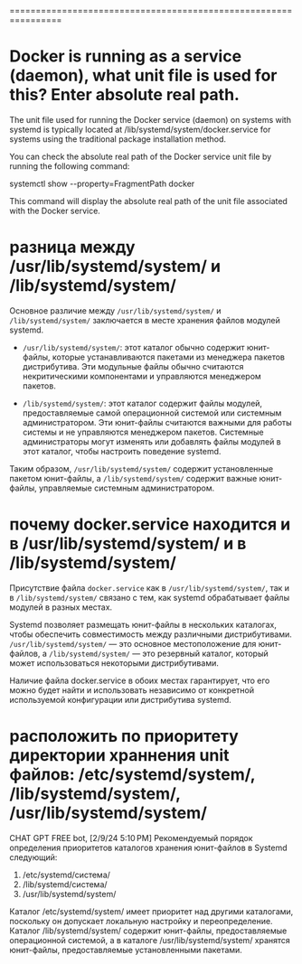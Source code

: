 ================================================================
# Docker is running as a service (daemon), what unit file is used for this? Enter absolute real path.
The unit file used for running the Docker service (daemon) on systems with systemd is typically located at /lib/systemd/system/docker.service for systems using the traditional package installation method. 

You can check the absolute real path of the Docker service unit file by running the following command:

systemctl show --property=FragmentPath docker


This command will display the absolute real path of the unit file associated with the Docker service.

# разница между /usr/lib/systemd/system/ и /lib/systemd/system/
Основное различие между `/usr/lib/systemd/system/` и `/lib/systemd/system/` заключается в месте хранения файлов модулей systemd.

- `/usr/lib/systemd/system/`: этот каталог обычно содержит юнит-файлы, которые устанавливаются пакетами из менеджера пакетов дистрибутива. Эти модульные файлы обычно считаются некритическими компонентами и управляются менеджером пакетов.

- `/lib/systemd/system/`: этот каталог содержит файлы модулей, предоставляемые самой операционной системой или системным администратором. Эти юнит-файлы считаются важными для работы системы и не управляются менеджером пакетов. Системные администраторы могут изменять или добавлять файлы модулей в этот каталог, чтобы настроить поведение systemd.

Таким образом, `/usr/lib/systemd/system/` содержит установленные пакетом юнит-файлы, а `/lib/systemd/system/` содержит важные юнит-файлы, управляемые системным администратором.


# почему docker.service находится и в /usr/lib/systemd/system/ и в /lib/systemd/system/
Присутствие файла `docker.service` как в `/usr/lib/systemd/system/`, так и в `/lib/systemd/system/` связано с тем, как systemd обрабатывает файлы модулей в разных местах.

Systemd позволяет размещать юнит-файлы в нескольких каталогах, чтобы обеспечить совместимость между различными дистрибутивами. `/usr/lib/systemd/system/` — это основное местоположение для юнит-файлов, а `/lib/systemd/system/` — это резервный каталог, который может использоваться некоторыми дистрибутивами.

Наличие файла docker.service в обоих местах гарантирует, что его можно будет найти и использовать независимо от конкретной используемой конфигурации или дистрибутива systemd.

# расположить по приоритету директории храннения unit файлов: /etc/systemd/system/, /lib/systemd/system/, /usr/lib/systemd/system/
CHAT GPT FREE bot, [2/9/24 5:10 PM]
Рекомендуемый порядок определения приоритетов каталогов хранения юнит-файлов в Systemd следующий:

1. /etc/systemd/система/
2. /lib/systemd/система/
3. /usr/lib/systemd/system/

Каталог /etc/systemd/system/ имеет приоритет над другими каталогами, поскольку он допускает локальную настройку и переопределение. Каталог /lib/systemd/system/ содержит юнит-файлы, предоставляемые операционной системой, а в каталоге /usr/lib/systemd/system/ хранятся юнит-файлы, предоставляемые установленными пакетами.
